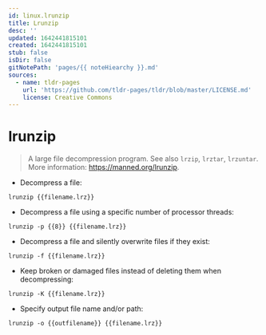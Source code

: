```yaml
---
id: linux.lrunzip
title: Lrunzip
desc: ''
updated: 1642441815101
created: 1642441815101
stub: false
isDir: false
gitNotePath: 'pages/{{ noteHiearchy }}.md'
sources:
  - name: tldr-pages
    url: 'https://github.com/tldr-pages/tldr/blob/master/LICENSE.md'
    license: Creative Commons
---
```

# lrunzip

> A large file decompression program.
> See also `lrzip`, `lrztar`, `lrzuntar`.
> More information: <https://manned.org/lrunzip>.

- Decompress a file:

`lrunzip {{filename.lrz}}`

- Decompress a file using a specific number of processor threads:

`lrunzip -p {{8}} {{filename.lrz}}`

- Decompress a file and silently overwrite files if they exist:

`lrunzip -f {{filename.lrz}}`

- Keep broken or damaged files instead of deleting them when decompressing:

`lrunzip -K {{filename.lrz}}`

- Specify output file name and/or path:

`lrunzip -o {{outfilename}} {{filename.lrz}}`

